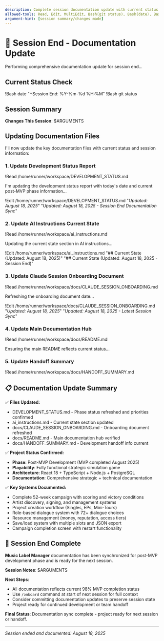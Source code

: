 ```yaml
---
description: Complete session documentation update with current status and changes
allowed-tools: Read, Edit, MultiEdit, Bash(git status), Bash(date), Bash(npm run check:*)
argument-hint: [session summary/changes made]
---
```


# 🎯 Session End - Documentation Update

Performing comprehensive documentation update for session end...

## Current Status Check
!Bash date "+Session End: %Y-%m-%d %H:%M"
!Bash git status

## Session Summary
**Changes This Session**: $ARGUMENTS

## Updating Documentation Files

I'll now update the key documentation files with current status and session information:

### 1. Update Development Status Report
!Read /home/runner/workspace/DEVELOPMENT_STATUS.md

I'm updating the development status report with today's date and current post-MVP phase information...

!Edit /home/runner/workspace/DEVELOPMENT_STATUS.md "*Updated: August 18, 2025*" "*Updated: August 18, 2025 - Session End Documentation Sync*"

### 2. Update AI Instructions Current State
!Read /home/runner/workspace/ai_instructions.md

Updating the current state section in AI instructions...

!Edit /home/runner/workspace/ai_instructions.md "## Current State (Updated: August 18, 2025)" "## Current State (Updated: August 18, 2025 - Session End)"

### 3. Update Claude Session Onboarding Document
!Read /home/runner/workspace/docs/CLAUDE_SESSION_ONBOARDING.md

Refreshing the onboarding document date...

!Edit /home/runner/workspace/docs/CLAUDE_SESSION_ONBOARDING.md "*Updated: August 18, 2025*" "*Updated: August 18, 2025 - Latest Session Sync*"

### 4. Update Main Documentation Hub
!Read /home/runner/workspace/docs/README.md

Ensuring the main README reflects current status...

### 5. Update Handoff Summary
!Read /home/runner/workspace/docs/HANDOFF_SUMMARY.md

## 📋 Documentation Update Summary

✅ **Files Updated:**
- DEVELOPMENT_STATUS.md - Phase status refreshed and priorities confirmed
- ai_instructions.md - Current state section updated  
- docs/CLAUDE_SESSION_ONBOARDING.md - Onboarding document refreshed
- docs/README.md - Main documentation hub verified
- docs/HANDOFF_SUMMARY.md - Development handoff info current

✅ **Project Status Confirmed:**
- **Phase**: Post-MVP Development (MVP completed August 2025)
- **Playability**: Fully functional strategic simulation game
- **Architecture**: React 18 + TypeScript + Node.js + PostgreSQL
- **Documentation**: Comprehensive strategic + technical documentation

✅ **Key Systems Documented:**
- Complete 52-week campaign with scoring and victory conditions
- Artist discovery, signing, and management systems  
- Project creation workflow (Singles, EPs, Mini-Tours)
- Role-based dialogue system with 72+ dialogue choices
- Resource management (money, reputation, access tiers)
- Save/load system with multiple slots and JSON export
- Campaign completion screen with restart functionality

## 🚀 Session End Complete

**Music Label Manager** documentation has been synchronized for post-MVP development phase and is ready for the next session.

**Session Notes**: $ARGUMENTS

**Next Steps**: 
- All documentation reflects current 98% MVP completion status
- Use `/onboard` command at start of next session for full context
- Consider committing documentation updates to preserve session state
- Project ready for continued development or team handoff

**Final Status**: Documentation sync complete - project ready for next session or handoff.

---
*Session ended and documented: August 18, 2025*